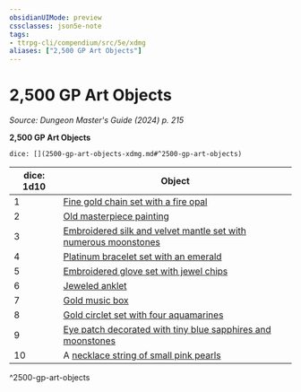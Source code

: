 ```yaml
---
obsidianUIMode: preview
cssclasses: json5e-note
tags:
- ttrpg-cli/compendium/src/5e/xdmg
aliases: ["2,500 GP Art Objects"]
---
```

# 2,500 GP Art Objects
*Source: Dungeon Master's Guide (2024) p. 215* 

**2,500 GP Art Objects**

`dice: [](2500-gp-art-objects-xdmg.md#^2500-gp-art-objects)`

| dice: 1d10 | Object |
|------------|--------|
| 1 | [Fine gold chain set with a fire opal](2-Mechanics/CLI/items/fine-gold-chain-set-with-a-fire-opal-xdmg.md) |
| 2 | [Old masterpiece painting](2-Mechanics/CLI/items/old-masterpiece-painting-xdmg.md) |
| 3 | [Embroidered silk and velvet mantle set with numerous moonstones](2-Mechanics/CLI/items/embroidered-silk-and-velvet-mantle-set-with-numerous-moonstones-xdmg.md) |
| 4 | [Platinum bracelet set with an emerald](2-Mechanics/CLI/items/platinum-bracelet-set-with-an-emerald-xdmg.md) |
| 5 | [Embroidered glove set with jewel chips](2-Mechanics/CLI/items/embroidered-glove-set-with-jewel-chips-xdmg.md) |
| 6 | [Jeweled anklet](2-Mechanics/CLI/items/jeweled-anklet-xdmg.md) |
| 7 | [Gold music box](2-Mechanics/CLI/items/gold-music-box-xdmg.md) |
| 8 | [Gold circlet set with four aquamarines](2-Mechanics/CLI/items/gold-circlet-set-with-four-aquamarines-xdmg.md) |
| 9 | [Eye patch decorated with tiny blue sapphires and moonstones](2-Mechanics/CLI/items/eye-patch-decorated-with-tiny-blue-sapphires-and-moonstones-xdmg.md) |
| 10 | A [necklace string of small pink pearls](2-Mechanics/CLI/items/necklace-string-of-small-pink-pearls-xdmg.md) |
^2500-gp-art-objects
